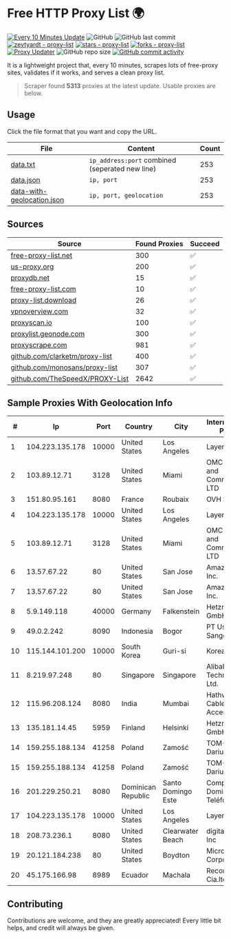 
# Free HTTP Proxy List 🌍

[![Every 10 Minutes Update](https://github.com/mertguvencli/http-proxy-list/actions/workflows/main.yml/badge.svg?branch=main)](https://github.com/mertguvencli/http-proxy-list/actions/workflows/main.yml)
![GitHub](https://img.shields.io/github/license/mertguvencli/http-proxy-list)
![GitHub last commit](https://img.shields.io/github/last-commit/mertguvencli/http-proxy-list)
[![zevtyardt - proxy-list](https://img.shields.io/static/v1?label=zevtyardt&message=proxy-list&color=blue&logo=github)](https://github.com/zevtyardt/proxy-list "Go to GitHub repo")
[![stars - proxy-list](https://img.shields.io/github/stars/zevtyardt/proxy-list?style=social)](https://github.com/zevtyardt/proxy-list)
[![forks - proxy-list](https://img.shields.io/github/forks/zevtyardt/proxy-list?style=social)](https://github.com/zevtyardt/proxy-list)
[![Proxy Updater](https://github.com/zevtyardt/proxy-list/workflows/Proxy%20Updater/badge.svg)](https://github.com/zevtyardt/proxy-list/actions?query=workflow:"Proxy+Updater")
![GitHub repo size](https://img.shields.io/github/repo-size/zevtyardt/proxy-list)
[![GitHub commit activity](https://img.shields.io/github/commit-activity/m/zevtyardt/proxy-list?logo=commits)](https://github.com/zevtyardt/proxy-list/commits/main)

It is a lightweight project that, every 10 minutes, scrapes lots of free-proxy sites, validates if it works, and serves a clean proxy list.

> Scraper found **5313** proxies at the latest update. Usable proxies are below.

## Usage

Click the file format that you want and copy the URL.

|File|Content|Count|
|----|-------|-----|
|[data.txt](https://raw.githubusercontent.com/mertguvencli/http-proxy-list/main/proxy-list/data.txt)|`ip_address:port` combined (seperated new line)|253|
|[data.json](https://raw.githubusercontent.com/mertguvencli/http-proxy-list/main/proxy-list/data.json)|`ip, port`|253|
|[data-with-geolocation.json](https://raw.githubusercontent.com/mertguvencli/http-proxy-list/main/proxy-list/data-with-geolocation.json)|`ip, port, geolocation`|253|

## Sources

|Source|Found Proxies|Succeed|
|------|-------------|-------|
|[free-proxy-list.net](https://free-proxy-list.net)|300|✅|
|[us-proxy.org](https://www.us-proxy.org)|200|✅|
|[proxydb.net](http://proxydb.net)|15|✅|
|[free-proxy-list.com](https://free-proxy-list.com/?page=&port=&type%5B%5D=http&type%5B%5D=https&up_time=0&search=Search)|10|✅|
|[proxy-list.download](https://www.proxy-list.download/HTTP)|26|✅|
|[vpnoverview.com](https://vpnoverview.com/privacy/anonymous-browsing/free-proxy-servers)|32|✅|
|[proxyscan.io](https://www.proxyscan.io)|100|✅|
|[proxylist.geonode.com](https://proxylist.geonode.com/api/proxy-list?limit=300&page=1&sort_by=lastChecked&sort_type=desc&protocols=http,https)|300|✅|
|[proxyscrape.com](https://api.proxyscrape.com/v2/?request=displayproxies&protocol=http&timeout=10000&country=all&ssl=all&anonymity=all)|981|✅|
|[github.com/clarketm/proxy-list](https://raw.githubusercontent.com/clarketm/proxy-list/master/proxy-list-raw.txt)|400|✅|
|[github.com/monosans/proxy-list](https://raw.githubusercontent.com/monosans/proxy-list/main/proxies/http.txt)|307|✅|
|[github.com/TheSpeedX/PROXY-List](https://raw.githubusercontent.com/TheSpeedX/PROXY-List/master/http.txt)|2642|✅|


## Sample Proxies With Geolocation Info

|#|Ip|Port|Country|City|Internet Service Provider|
|-|--|----|-------|----|-------------------------|
|1|104.223.135.178|10000|United States|Los Angeles|LayerHost|
|2|103.89.12.71|3128|United States|Miami|OMC Computers and Communications LTD|
|3|151.80.95.161|8080|France|Roubaix|OVH SAS|
|4|104.223.135.178|10000|United States|Los Angeles|LayerHost|
|5|103.89.12.71|3128|United States|Miami|OMC Computers and Communications LTD|
|6|13.57.67.22|80|United States|San Jose|Amazon.com, Inc.|
|7|13.57.67.22|80|United States|San Jose|Amazon.com, Inc.|
|8|5.9.149.118|40000|Germany|Falkenstein|Hetzner Online GmbH|
|9|49.0.2.242|8090|Indonesia|Bogor|PT Usaha Adi Sanggoro|
|10|115.144.101.200|10000|South Korea|Guri-si|Korea Telecom|
|11|8.219.97.248|80|Singapore|Singapore|Alibaba (US) Technology Co., Ltd.|
|12|115.96.208.124|8080|India|Mumbai|Hathway IP over Cable Internet Access|
|13|135.181.14.45|5959|Finland|Helsinki|Hetzner Online GmbH|
|14|159.255.188.134|41258|Poland|Zamość|TOM-NET s.c. Dariusz Koper|
|15|159.255.188.134|41258|Poland|Zamość|TOM-NET s.c. Dariusz Koper|
|16|201.229.250.21|8080|Dominican Republic|Santo Domingo Este|Compañía Dominicana de Teléfonos S. A.|
|17|104.223.135.178|10000|United States|Los Angeles|LayerHost|
|18|208.73.236.1|8080|United States|Clearwater Beach|digitalIPVoice, Inc|
|19|20.121.184.238|80|United States|Boydton|Microsoft Corporation|
|20|45.175.166.98|8989|Ecuador|Machala|Recomdata Cia.ltda.|



## Contributing

Contributions are welcome, and they are greatly appreciated! Every
little bit helps, and credit will always be given.

